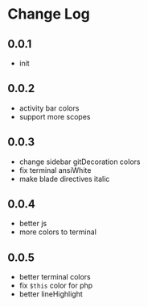 # Change Log

## 0.0.1

- init

## 0.0.2

- activity bar colors
- support more scopes

## 0.0.3

- change sidebar gitDecoration colors
- fix terminal ansiWhite
- make blade directives italic

## 0.0.4

- better js
- more colors to terminal

## 0.0.5

- better terminal colors
- fix `$this` color for php
- better lineHighlight
